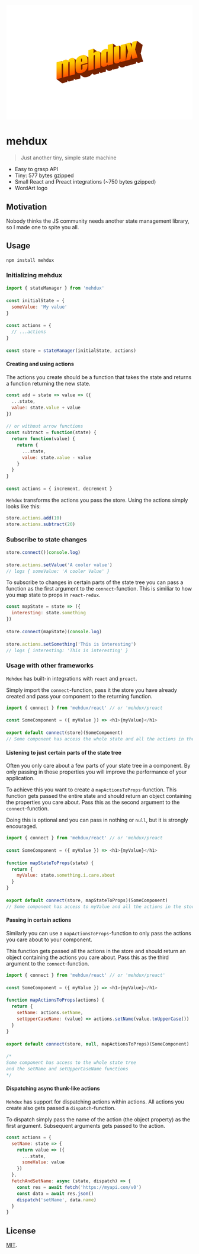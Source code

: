 <div align="center">
  <img src="https://raw.githubusercontent.com/rognstadragnar/aoudad/master/mehdux.png" alt="mehdux">
</div>

# mehdux

> Just another tiny, simple state machine

* Easy to grasp API
* Tiny: 577 bytes gzipped
* Small React and Preact integrations (~750 bytes gzipped)
* WordArt logo

## Motivation

Nobody thinks the JS community needs another state management library, so I made one to spite you all.

## Usage

```
npm install mehdux
```

### Initializing mehdux

```Javascript
import { stateManager } from 'mehdux'

const initialState = {
  someValue: 'My value'
}

const actions = {
  // ...actions
}

const store = stateManager(initialState, actions)
```

#### Creating and using actions

The actions you create should be a function that takes the state and returns a function returning the new state.

```Javascript
const add = state => value => ({
  ...state,
  value: state.value + value
})

// or without arrow functions
const subtract = function(state) {
  return function(value) {
    return {
      ...state,
      value: state.value - value
    }
  }
}

const actions = { increment, decrement }
```

`Mehdux` transforms the actions you pass the store.
Using the actions simply looks like this:

```Javascript
store.actions.add(10)
store.actions.subtract(20)
```

### Subscribe to state changes

```Javascript
store.connect()(console.log)

store.actions.setValue('A cooler value')
// logs { someValue: 'A cooler Value' }
```

To subscribe to changes in certain parts of the state tree you can pass a function as the first argument to the `connect`-function. This is similiar to how you map state to props in `react-redux`.

```Javascript
const mapState = state => ({
  interesting: state.something
})

store.connect(mapState)(console.log)

store.actions.setSomething('This is interesting')
// logs { interesting: 'This is interesting' }
```

### Usage with other frameworks

`Mehdux` has built-in integrations with `react` and `preact`.

Simply import the `connect`-function, pass it the store you have already created and pass your component to the returning function.

```Javascript
import { connect } from 'mehdux/react' // or 'mehdux/preact

const SomeComponent = ({ myValue }) => <h1>{myValue}</h1>

export default connect(store)(SomeComponent)
// Some component has access the whole state and all the actions in the store
```

#### Listening to just certain parts of the state tree

Often you only care about a few parts of your state tree in a component. By only passing in those properties you will improve the performance of your application.

To achieve this you want to create a `mapActionsToProps`-function. This function gets passed the entire state and should return an object containing the properties you care about. Pass this as the second argument to the `connect`-function.

Doing this is optional and you can pass in nothing or `null`, but it is strongly encouraged.

```Javascript
import { connect } from 'mehdux/react' // or 'mehdux/preact

const SomeComponent = ({ myValue }) => <h1>{myValue}</h1>

function mapStateToProps(state) {
  return {
    myValue: state.something.i.care.about
  }
}

export default connect(store, mapStateToProps)(SomeComponent)
// Some component has access to myValue and all the actions in the store
```

#### Passing in certain actions

Similarly you can use a `mapActionsToProps`-function to only pass the actions you care about to your component.

This function gets passed all the actions in the store and should return an object containing the actions you care about. Pass this as the third argument to the `connect`-function.

```Javascript
import { connect } from 'mehdux/react' // or 'mehdux/preact'

const SomeComponent = ({ myValue }) => <h1>{myValue}</h1>

function mapActionsToProps(actions) {
  return {
    setName: actions.setName,
    setUpperCaseName: (value) => actions.setName(value.toUpperCase())
  }
}

export default connect(store, null, mapActionsToProps)(SomeComponent)

/*
Some component has access to the whole state tree
and the setName and setUpperCaseName functions
*/
```

#### Dispatching async thunk-like actions

`Mehdux` has support for dispatching actions within actions.
All actions you create also gets passed a `dispatch`-function.

To dispatch simply pass the name of the action (the object property) as the first argument. Subsequent arguments gets passed to the action.

```Javascript
const actions = {
  setName: state => {
    return value => ({
      ...state,
      someValue: value
    })
  },
  fetchAndSetName: async (state, dispatch) => {
    const res = await fetch('https://myapi.com/v0')
    const data = await res.json()
    dispatch('setName', data.name)
  }
}
```

## License

[MIT](LICENSE).
